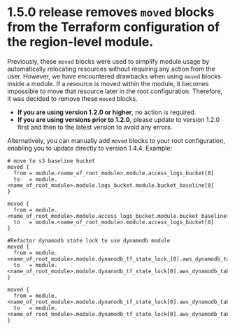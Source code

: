# 1.5.0 release removes `moved` blocks from the Terraform configuration of the region-level module. 

Previously, these `moved` blocks were used to simplify module usage by automatically relocating resources without requiring any action from the user. However, we have encountered drawbacks when using `moved` blocks inside a module. If a resource is moved within the module, it becomes impossible to move that resource later in the root configuration. Therefore, it was decided to remove these `moved` blocks.

- **If you are using version 1.2.0 or higher**, no action is required.  
- **If you are using versions prior to 1.2.0**, please update to version 1.2.0 first and then to the latest version to avoid any errors.  

Alternatively, you can manually add `moved` blocks to your root configuration, enabling you to update directly to version 1.4.4. Example:
```
# move to s3 baseline bucket
moved {
  from = module.<name_of_root_module>.module.access_logs_bucket[0]
  to   = module.<name_of_root_module>.module.logs_bucket.module.bucket_baseline[0]
}

moved {
  from = module.<name_of_root_module>.module.access_logs_bucket.module.bucket_baseline[0]
  to   = module.<name_of_root_module>.module.access_logs_bucket[0]
}

#Refactor dynamodb state lock to use dynamodb module
moved {
  from = module.<name_of_root_module>.module.dynanodb_tf_state_lock_[0].aws_dynamodb_table.this[0]
  to   = module.<name_of_root_module>.module.dynanodb_tf_state_lock[0].aws_dynamodb_table.this[0]
}

moved {
  from = module.<name_of_root_module>.module.dynanodb_tf_state_lock[0].aws_dynamodb_table.this[0]
  to   = module.<name_of_root_module>.module.dynamodb_tf_state_lock[0].aws_dynamodb_table.this[0]
}
```
